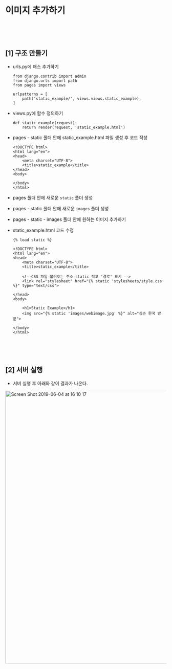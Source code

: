 # 이미지 추가하기 
<br />
<br />
<br />

## [1] 구조 만들기

- urls.py에 패스 추가하기

  ```
  from django.contrib import admin
  from django.urls import path
  from pages import views
  
  urlpatterns = [
      path('static_example/', views.views.static_example),
  ]
  ```

- views.py에 함수 정의하기

  ```
  def static_example(request):
      return render(request, 'static_example.html')
  ```

- pages - static 폴더 안에 static_example.html 파일 생성 후 코드 작성

  ```
  <!DOCTYPE html>
  <html lang="en">
  <head>
      <meta charset="UTF-8">
      <title>static_example</title>
  </head>
  <body>
  
  </body>
  </html>
  ```

- pages 폴더 안에 새로운 ```static``` 폴더 생성

- pages - static 폴더 안에 새로운 ```images``` 폴더 생성

- pages - static - images 폴더 안에 원하는 이미지 추가하기

- static_example.html 코드 수정

  ```
  {% load static %}
  
  <!DOCTYPE html>
  <html lang="en">
  <head>
      <meta charset="UTF-8">
      <title>static_example</title>
  
      <!--CSS 파일 불러오는 주소 static 적고 '경로' 표시 -->
      <link rel="stylesheet" href="{% static 'stylesheets/style.css' %}" type="text/css">
  
  </head>
  <body>
  
      <h1>Static Example</h1>
      <img src="{% static 'images/webimage.jpg' %}" alt="심슨 한국 방문">
  
  </body>
  </html>
  ```

<br />
<br />
<br />

## [2] 서버 실행

- 서버 실행 후 아래와 같이 결과가 나온다.

<img width="853" alt="Screen Shot 2019-06-04 at 16 10 17" src="https://user-images.githubusercontent.com/46523571/58858782-4f70c700-86e3-11e9-94b2-922368f9274b.png">